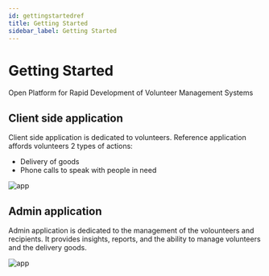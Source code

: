 ```yaml
---
id: gettingstartedref
title: Getting Started
sidebar_label: Getting Started
---
```


# Getting Started 

Open Platform for Rapid Development of Volunteer Management Systems

## Client side application

Client side application is dedicated to volunteers.
Reference application affords volunteers 2 types of actions:

- Delivery of goods
- Phone calls to speak with people in need

![app](https://openvolunteer.org/img/app.png)

## Admin application

Admin application is dedicated to the management of the volounteers and recipients.
It provides insights, reports, and the ability to manage volunteers and the delivery goods.

![app](https://openvolunteer.org/img/admin.png)
